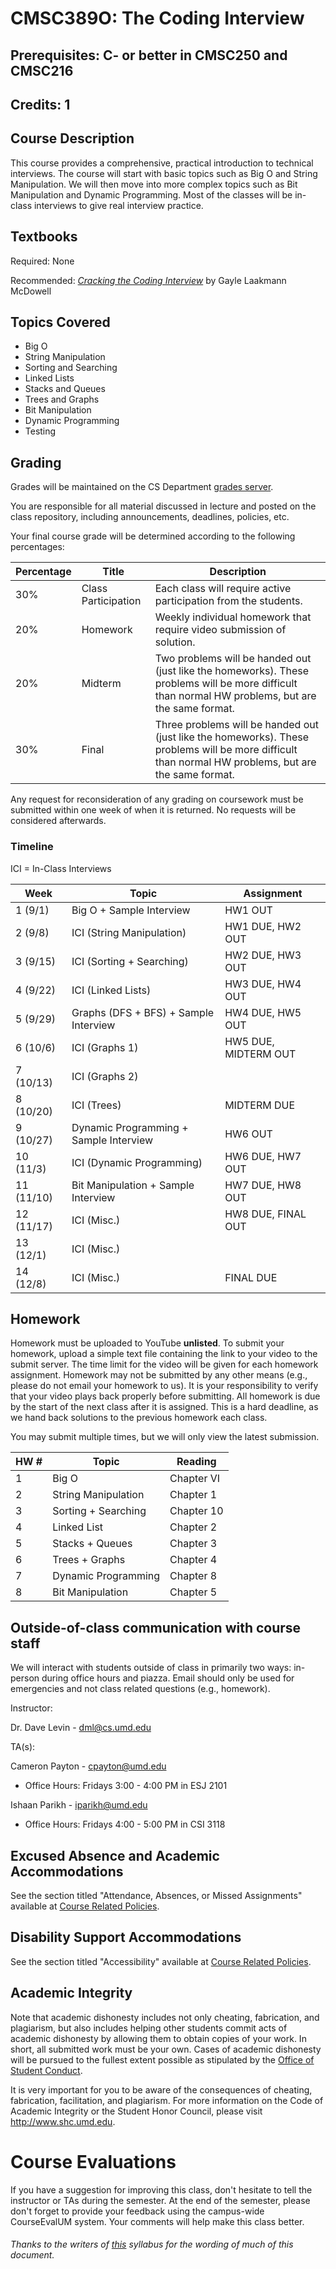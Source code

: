 # CMSC389O: The Coding Interview 
## Prerequisites: C- or better in CMSC250 and CMSC216
## Credits: 1

## Course Description
This course provides a comprehensive, practical introduction to technical interviews. The course will start with basic topics such as Big O and String Manipulation. We will then move into more complex topics such as Bit Manipulation and Dynamic Programming. Most of the classes will be in-class interviews to give real interview practice.

## Textbooks
Required: None

Recommended: [_Cracking the Coding Interview_](https://www.amazon.com/Cracking-Coding-Interview-Programming-Questions/dp/0984782850/ref=pd_sbs_14_t_0?_encoding=UTF8&psc=1&refRID=AK159SHS36EFW9R2D1JY) by Gayle Laakmann McDowell

## Topics Covered
- Big O
- String Manipulation
- Sorting and Searching
- Linked Lists
- Stacks and Queues
- Trees and Graphs
- Bit Manipulation
- Dynamic Programming
- Testing

## Grading
Grades will be maintained on the CS Department <a href="https://grades.cs.umd.edu/">grades server</a>.

You are responsible for all material discussed in lecture and posted on the class repository, including announcements, deadlines, policies, etc.

Your final course grade will be determined according to the following percentages:

| Percentage | Title | Description |
| ------------- | -----|-------- |
| 30% | Class Participation | Each class will require active participation from the students. |
| 20% | Homework  | Weekly individual homework that require video submission of solution. |
| 20% | Midterm | Two problems will be handed out (just like the homeworks). These problems will be more difficult than normal HW problems, but are the same format.  |
| 30% | Final | Three problems will be handed out (just like the homeworks). These problems will be more difficult than normal HW problems, but are the same format. |

Any request for reconsideration of any grading on coursework must be submitted within one week of when it is returned. No requests
will be considered afterwards.

### Timeline

ICI = In-Class Interviews

| Week | Topic | Assignment |
| ----|----|----- |
| 1 (9/1) | Big O + Sample Interview | HW1 OUT |
| 2 (9/8) | ICI (String Manipulation) | HW1 DUE, HW2 OUT |
| 3 (9/15) | ICI (Sorting + Searching) | HW2 DUE, HW3 OUT |
| 4 (9/22) | ICI (Linked Lists) | HW3 DUE, HW4 OUT |
| 5 (9/29) | Graphs (DFS + BFS) + Sample Interview | HW4 DUE, HW5 OUT |
| 6 (10/6) | ICI (Graphs 1) | HW5 DUE, MIDTERM OUT |
| 7 (10/13) | ICI (Graphs 2) | |
| 8 (10/20) | ICI (Trees) | MIDTERM DUE |
| 9 (10/27) | Dynamic Programming + Sample Interview | HW6 OUT |
| 10 (11/3) | ICI (Dynamic Programming) | HW6 DUE, HW7 OUT |
| 11 (11/10) | Bit Manipulation + Sample Interview | HW7 DUE, HW8 OUT |
| 12 (11/17) | ICI (Misc.) | HW8 DUE, FINAL OUT |
| 13 (12/1) | ICI (Misc.) |  |
| 14 (12/8) | ICI (Misc.) | FINAL DUE |

## Homework
Homework must be uploaded to YouTube __unlisted__. To submit your homework, upload a simple text file containing the link to your video to the submit server. The time limit for the video will be given for each homework assignment. Homework may not be submitted by any other means (e.g., please do not email your homework to us). It is your responsibility to verify that your video plays back properly before submitting. All homework is due by the start of the next class after it is assigned. This is a hard deadline, as we hand back solutions to the previous homework each class.

You may submit multiple times, but we will only view the latest submission.

|HW #|Topic|Reading|
|----|----|----|
|1|Big O|Chapter VI|
|2|String Manipulation|Chapter 1|
|3|Sorting + Searching|Chapter 10|
|4|Linked List|Chapter 2|
|5|Stacks + Queues|Chapter 3|
|6|Trees + Graphs|Chapter 4|
|7|Dynamic Programming|Chapter 8|
|8|Bit Manipulation|Chapter 5|

## Outside-of-class communication with course staff
We will interact with students outside of class in primarily two ways: in-person during office hours and piazza. Email should
only be used for emergencies and not class related questions (e.g., homework).

Instructor:

Dr. Dave Levin - dml@cs.umd.edu

TA(s):

Cameron Payton - cpayton@umd.edu
- Office Hours: Fridays 3:00 - 4:00 PM in ESJ 2101

Ishaan Parikh - iparikh@umd.edu
- Office Hours: Fridays 4:00 - 5:00 PM in CSI 3118

## Excused Absence and Academic Accommodations
See the section titled "Attendance, Absences, or Missed Assignments" available at <a href="http://www.ugst.umd.edu/courserelatedpolicies.html">Course Related Policies</a>.

## Disability Support Accommodations

See the section titled "Accessibility" available at <a href="http://www.ugst.umd.edu/courserelatedpolicies.html">Course Related Policies</a>.


## Academic Integrity
Note that academic dishonesty includes not only cheating, fabrication, and plagiarism, but also includes helping other students commit acts of academic dishonesty by allowing them to obtain copies of your work. In short, all submitted work must be your own. Cases of academic dishonesty will be pursued to the fullest extent possible as stipulated by the <a href="http://osc.umd.edu/OSC/Default.aspx">Office of Student Conduct</a>.

It is very important for you to be aware of the consequences of cheating, fabrication, facilitation, and plagiarism. For more information on the Code of Academic Integrity or the Student Honor Council, please visit http://www.shc.umd.edu.

# Course Evaluations

If you have a suggestion for improving this class, don't hesitate to tell the instructor or TAs during the semester. At the end of the semester, please don't forget to provide your feedback using the campus-wide CourseEvalUM system. Your comments will help make this class better.

###### Thanks to the writers of <a href = "https://www.cs.umd.edu/class/fall2016/cmsc330/syllabus.shtml">this</a> syllabus for the wording of much of this document.
